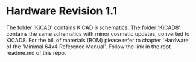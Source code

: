 # Hardware Revision 1.1

The folder 'KiCAD' contains KiCAD 6 schematics. The folder 'KiCAD8' contains the same schematics with minor cosmetic updates, converted to KiCAD8.
For the bill of materials (BOM) please refer to chapter 'Hardware' of the 'Minimal 64x4 Reference Manual'. Follow the link in the root readme.md of this repo.
